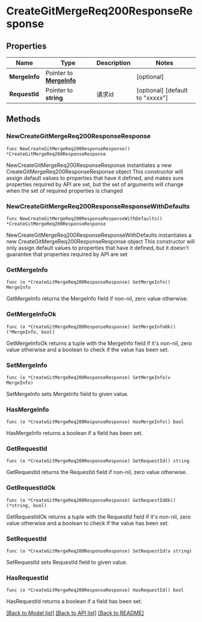 # CreateGitMergeReq200ResponseResponse

## Properties

Name | Type | Description | Notes
------------ | ------------- | ------------- | -------------
**MergeInfo** | Pointer to [**MergeInfo**](MergeInfo.md) |  | [optional] 
**RequestId** | Pointer to **string** | 请求id | [optional] [default to "xxxxx"]

## Methods

### NewCreateGitMergeReq200ResponseResponse

`func NewCreateGitMergeReq200ResponseResponse() *CreateGitMergeReq200ResponseResponse`

NewCreateGitMergeReq200ResponseResponse instantiates a new CreateGitMergeReq200ResponseResponse object
This constructor will assign default values to properties that have it defined,
and makes sure properties required by API are set, but the set of arguments
will change when the set of required properties is changed

### NewCreateGitMergeReq200ResponseResponseWithDefaults

`func NewCreateGitMergeReq200ResponseResponseWithDefaults() *CreateGitMergeReq200ResponseResponse`

NewCreateGitMergeReq200ResponseResponseWithDefaults instantiates a new CreateGitMergeReq200ResponseResponse object
This constructor will only assign default values to properties that have it defined,
but it doesn't guarantee that properties required by API are set

### GetMergeInfo

`func (o *CreateGitMergeReq200ResponseResponse) GetMergeInfo() MergeInfo`

GetMergeInfo returns the MergeInfo field if non-nil, zero value otherwise.

### GetMergeInfoOk

`func (o *CreateGitMergeReq200ResponseResponse) GetMergeInfoOk() (*MergeInfo, bool)`

GetMergeInfoOk returns a tuple with the MergeInfo field if it's non-nil, zero value otherwise
and a boolean to check if the value has been set.

### SetMergeInfo

`func (o *CreateGitMergeReq200ResponseResponse) SetMergeInfo(v MergeInfo)`

SetMergeInfo sets MergeInfo field to given value.

### HasMergeInfo

`func (o *CreateGitMergeReq200ResponseResponse) HasMergeInfo() bool`

HasMergeInfo returns a boolean if a field has been set.

### GetRequestId

`func (o *CreateGitMergeReq200ResponseResponse) GetRequestId() string`

GetRequestId returns the RequestId field if non-nil, zero value otherwise.

### GetRequestIdOk

`func (o *CreateGitMergeReq200ResponseResponse) GetRequestIdOk() (*string, bool)`

GetRequestIdOk returns a tuple with the RequestId field if it's non-nil, zero value otherwise
and a boolean to check if the value has been set.

### SetRequestId

`func (o *CreateGitMergeReq200ResponseResponse) SetRequestId(v string)`

SetRequestId sets RequestId field to given value.

### HasRequestId

`func (o *CreateGitMergeReq200ResponseResponse) HasRequestId() bool`

HasRequestId returns a boolean if a field has been set.


[[Back to Model list]](../README.md#documentation-for-models) [[Back to API list]](../README.md#documentation-for-api-endpoints) [[Back to README]](../README.md)


